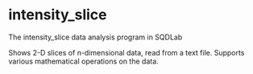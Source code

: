 # intensity_slice
The intensity_slice data analysis program in SQDLab

Shows 2-D slices of n-dimensional data, read from a text file. Supports various mathematical operations on the data.
